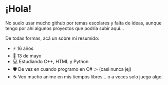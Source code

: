# ¡Hola!

No suelo usar mucho github por temas escolares y falta de ideas, aunque tengo por ahí algunos proyectos que podría subir aquí...

De todas formas, acá un sobre mí resumido:

- ⚡ 16 años
- 🎂 13 de mayo
- 💻 Estudiando C++, HTML y Python
- 🛡️ De vez en cuando programo en C# :> (casi nunca jej)
- ☕ Veo mucho anime en mis tiempos libres... o a veces solo juego algo.

<!--
**hddtomas/hddtomas** is a ✨ _special_ ✨ repository because its `README.md` (this file) appears on your GitHub profile.

Here are some ideas to get you started:

- 🔭 I’m currently working on ...
- 🌱 I’m currently learning ...
- 👯 I’m looking to collaborate on ...
- 🤔 I’m looking for help with ...
- 💬 Ask me about ...
- 📫 How to reach me: ...
- 😄 Pronouns: ...
- ⚡ Fun fact: ...
-->
